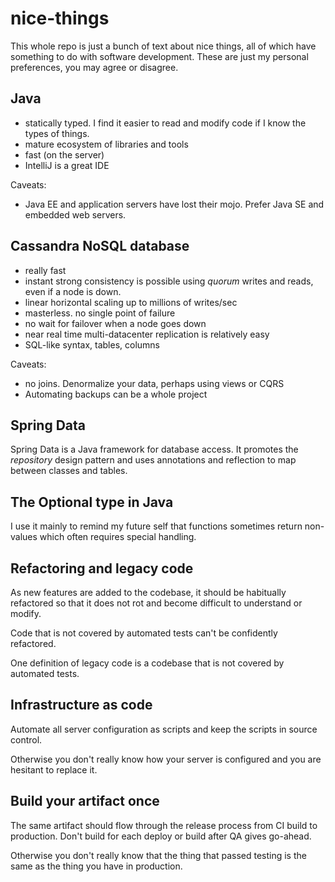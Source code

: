 # nice-things #################################################################

This whole repo is just a bunch of text about nice things, all of which have
something to do with software development. These are just my personal
preferences, you may agree or disagree.


## Java

- statically typed. I find it easier to read and modify code if I know the
  types of things.
- mature ecosystem of libraries and tools
- fast (on the server)
- IntelliJ is a great IDE

Caveats:
- Java EE and application servers have lost their mojo. Prefer Java SE and
  embedded web servers.


## Cassandra NoSQL database

- really fast
- instant strong consistency is possible using *quorum* writes and reads, even
  if a node is down.
- linear horizontal scaling up to millions of writes/sec
- masterless. no single point of failure
- no wait for failover when a node goes down
- near real time multi-datacenter replication is relatively easy
- SQL-like syntax, tables, columns

Caveats:
- no joins. Denormalize your data, perhaps using views or CQRS
- Automating backups can be a whole project


## Spring Data

Spring Data is a Java framework for database access. It promotes the
*repository* design pattern and uses annotations and reflection to map between
classes and tables.


## The Optional type in Java

I use it mainly to remind my future self that functions sometimes return
non-values which often requires special handling.


## Refactoring and legacy code

As new features are added to the codebase, it should be habitually refactored
so that it does not rot and become difficult to understand or modify.

Code that is not covered by automated tests can't be confidently refactored.

One definition of legacy code is a codebase that is not covered by automated
tests.


## Infrastructure as code

Automate all server configuration as scripts and keep the scripts in source
control.

Otherwise you don't really know how your server is configured and you are
hesitant to replace it.


## Build your artifact once

The same artifact should flow through the release process from CI build to
production. Don't build for each deploy or build after QA gives go-ahead.

Otherwise you don't really know that the thing that passed testing is the same
as the thing you have in production.
